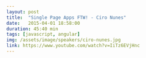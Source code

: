 ```yaml
---
layout: post
title:  "Single Page Apps FTW! - Ciro Nunes"
date:   2015-04-01 18:58:00
duration: 45:40 min
tags: [javascript, angular]
img: /assets/image/speakers/ciro-nunes.jpg
link: https://www.youtube.com/watch?v=IiTz6EVjHnc
---
```


